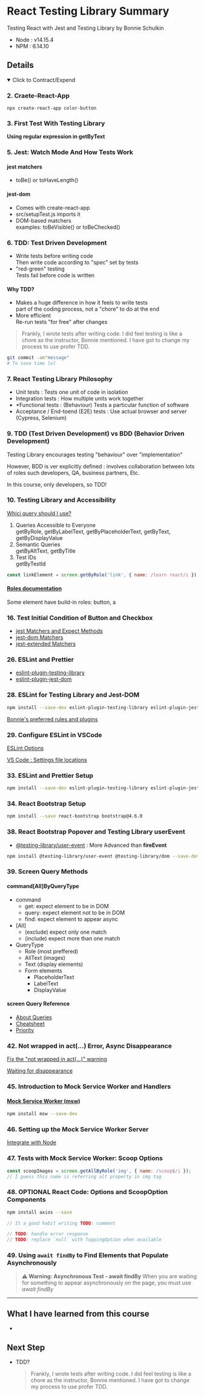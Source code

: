 # React Testing Library Summary

Testing React with Jest and Testing Library by Bonnie Schulkin

- Node : v14.15.4
- NPM : 6.14.10

## Details

<details open>
  <summary>Click to Contract/Expend</summary>

### 2. Craete-React-App

```
npx create-react-app color-button
```

### 3. First Test With Testing Library

**Using regular expression in getByText**

### 5. Jest: Watch Mode And How Tests Work

#### jest matchers

- toBe() or toHaveLength()

#### jest-dom

- Comes with create-react-app
- src/setupTest.js imports it
- DOM-based matchers  
  examples: toBeVisible() or toBeChecked()

### 6. TDD: Test Driven Development

- Write tests before writing code \
  Then write code according to "spec" set by tests
- "red-green" testing \
  Tests fail before code is written

#### Why TDD?

- Makes a huge difference in how it feels to write tests \
  part of the coding process, not a "chore" to do at the end
- More efficient \
  Re-run tests "for free" after changes

> Frankly, I wrote tests after writing code. I did feel testing is like a chore as the instructor, Bonnie mentioned. I have got to change my process to use profer TDD.

```sh
git commit -am"message"
# To save time lol
```

### 7. React Testing Library Philosophy

- Unit tests : Tests one unit of code in isolation
- Integration tests : How multiple units work together
- \*Functional tests : (Behaviour) Tests a particular function of software
- Acceptance / End-toend (E2E) tests : Use actual browser and server (Cypress, Selenium)

### 9. TDD (Test Driven Development) vs BDD (Behavior Driven Development)

Testing Library encourages testing "behaviour" over "implementation"

However, BDD is ver explicitly defined : involves collaboration between lots of roles such developers, QA, business partners, Etc.

In this course, only developers, so TDD!

### 10. Testing Library and Accessibility

[Whici query should I use?](https://testing-library.com/docs/queries/about/#priority)

1. Queries Accessible to Everyone \
   getByRole, getByLabelText, getByPlaceholderText, getByText, getByDisplayValue
2. Semantic Queries \
   getByAltText, getByTitle
3. Test IDs \
   getByTestId

```js
const linkElement = screen.getByRole('link', { name: /learn react/i });
```

#### [Roles documentation](https://www.w3.org/TR/wai-aria/#role_definitions)

Some element have build-in roles: button, a

### 16. Test Initial Condition of Button and Checkbox

- [jest Matchers and Expect Methods](https://jestjs.io/docs/expect#methods)
- [jest-dom Matchers](https://github.com/testing-library/jest-dom)
- [jest-extended Matchers](https://github.com/jest-community/jest-extended)

### 26. ESLint and Prettier

- [eslint-plugin-testing-library](https://github.com/testing-library/eslint-plugin-testing-library)
- [eslint-plugin-jest-dom](https://github.com/testing-library/eslint-plugin-jest-dom)

### 28. ESLint for Testing Library and Jest-DOM

```sh
npm install --save-dev eslint-plugin-testing-library eslint-plugin-jest-dom
```

[Bonnie's preferred rules and plugins](https://github.com/bonnie/bonniedotdev/blob/master/client/.eslintrc.json)

### 29. Configure ESLint in VSCode

[ESLint Options](https://marketplace.visualstudio.com/items?itemName=dbaeumer.vscode-eslint)

[VS Code : Settings file locations](https://code.visualstudio.com/docs/getstarted/settings#_settings-file-locations)

### 33. ESLint and Prettier Setup

```sh
npm install --save-dev eslint-plugin-testing-library eslint-plugin-jest-dom
```

### 34. React Bootstrap Setup

```sh
npm install --save react-bootstrap bootstrap@4.6.0
```

### 38. React Bootstrap Popover and Testing Library userEvent

- [@testing-library/user-event](https://github.com/testing-library/user-event) : More Advanced than **fireEvent**

```sh
npm install @testing-library/user-event @testing-library/dom --save-dev
```

### 39. Screen Query Methods

#### command[All]ByQueryType

- command
  - get: expect element to be in DOM
  - query: expect element not to be in DOM
  - find: expect element to appear async
- \[All\]
  - (exclude) expect only one match
  - (include) expect more than one match
- QueryType
  - Role (most preffered)
  - AllText (images)
  - Text (display elements)
  - Form elements
    - PlaceholderText
    - LabelText
    - DisplayValue

#### screen Query Reference

- [About Queries](https://testing-library.com/docs/queries/about/)
- [Cheatsheet](https://testing-library.com/docs/react-testing-library/cheatsheet/#queries)
- [Priority](https://testing-library.com/docs/queries/about/#priority)

### 42. Not wrapped in act(...) Error, Async Disappearance

[Fix the "not wrapped in act(...)" warning](https://kentcdodds.com/blog/fix-the-not-wrapped-in-act-warning)

[Waiting for disappearance](https://testing-library.com/docs/guide-disappearance/#waiting-for-disappearance)

### 45. Introduction to Mock Service Worker and Handlers

#### [Mock Service Worker (msw)](https://mswjs.io/docs/)

```sh
npm install msw --save-dev
```

### 46. Setting up the Mock Service Worker Server

[Integrate with Node](https://mswjs.io/docs/getting-started/integrate/node)

### 47. Tests with Mock Service Worker: Scoop Options

```js
const scoopImages = screen.getAllByRole('img', { name: /scoop$/i });
// I guess this name is referring alt property in img tag
```

### 48. OPTIONAL React Code: Options and ScoopOption Components

```sh
npm install axios --save
```

```js
// It a good habit writing TODO: comment

// TODO: handle error response
// TODO: replace `null` with ToppingOption when available
```

### 49. Using `await findBy` to Find Elements that Populate Asynchronously

> **⚠ Warning: Asynchronous Test - await findBy**
> When you are waiting for something to appear asynchronously on the page, you must use _await findBy_

</details>

---

## What I have learned from this course

-

## Next Step

- TDD?
  > Frankly, I wrote tests after writing code. I did feel testing is like a chore as the instructor, Bonnie mentioned. I have got to change my process to use profer TDD.
